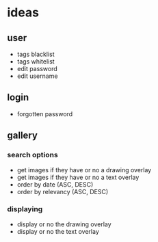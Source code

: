 # ideas

## user

* tags blacklist
* tags whitelist
* edit password
* edit username

## login

* forgotten password

## gallery
### search options

* get images if they have or no a drawing overlay
* get images if they have or no a text overlay
* order by date (ASC, DESC)
* order by relevancy (ASC, DESC)

### displaying

* display or no the drawing overlay
* display or no the text overlay
